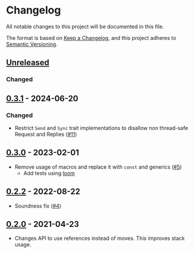 # Changelog
All notable changes to this project will be documented in this file.

The format is based on [Keep a Changelog](https://keepachangelog.com/en/1.0.0/),
and this project adheres to [Semantic Versioning](https://semver.org/spec/v2.0.0.html).

## [Unreleased]

### Changed 

## [0.3.1][] - 2024-06-20

### Changed 

- Restrict `Send` and `Sync` trait implementations to disallow non thread-safe Request and Replies ([#11][])

[#11]: https://github.com/trussed-dev/interchange/pull/11

## [0.3.0][] - 2023-02-01

- Remove usage of macros and replace it with `const` and generics ([#5][])
  - Add tests using [loom][]

[loom]: https://github.com/tokio-rs/loom
[#5]: https://github.com/trussed-dev/interchange/pull/5

## [0.2.2][] - 2022-08-22

- Soundness fix ([#4][])

[#4]: https://github.com/trussed-dev/interchange/pull/4

## [0.2.0][] - 2021-04-23

- Changes API to use references instead of moves.
  This improves stack usage.

[Unreleased]: https://github.com/trussed-dev/interchange/compare/0.3.1...HEAD
[0.3.1]: https://github.com/trussed-dev/interchange/compare/0.3.0...0.3.1
[0.3.0]: https://github.com/trussed-dev/interchange/compare/0.2.2...0.3.0
[0.2.2]: https://github.com/trussed-dev/interchange/compare/0.2.0...0.2.2
[0.2.0]: https://github.com/trussed-dev/interchange/compare/0.1.2...0.2.0
